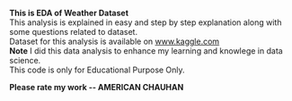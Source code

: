 **This is EDA of Weather Dataset** \
This analysis is explained in easy and step by step explanation along with some questions related to dataset.\
Dataset for this analysis is available on www.kaggle.com \
**Note** I did this data analysis to enhance my learning and knowlege in data science.\
This code is only for Educational Purpose Only.

**Please rate my work -- AMERICAN CHAUHAN**
